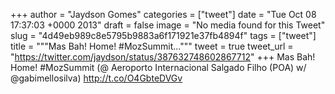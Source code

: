 
+++
author = "Jaydson Gomes"
categories = ["tweet"]
date = "Tue Oct 08 17:37:03 +0000 2013"
draft = false
image = "No media found for this Tweet"
slug = "4d49eb989c8e5795b9883a6f171921e37fb4894f"
tags = ["tweet"]
title = """Mas Bah! Home! #MozSummit..."""
tweet = true
tweet_url = "https://twitter.com/jaydson/status/387632748602867712"
+++
Mas Bah! Home! #MozSummit (@ Aeroporto Internacional Salgado Filho (POA) w/ @gabimellosilva) http://t.co/O4GbteDVGv
